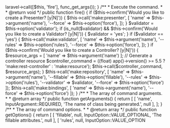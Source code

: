<?php
namespace Prettus\Repository\Generators\Commands;

use Illuminate\Console\Command;
use Illuminate\Support\Collection;
use Symfony\Component\Console\Input\InputArgument;
use Symfony\Component\Console\Input\InputOption;

class EntityCommand extends Command
{

    /**
     * The name of command.
     *
     * @var string
     */
    protected $name = 'make:entity';

    /**
     * The description of command.
     *
     * @var string
     */
    protected $description = 'Create a new entity.';

    /**
     * @var Collection
     */
    protected $generators = null;

    /**
     * Execute the command.
     *
     * @see fire()
     * @return void
     */
    public function handle(){
        $this->laravel->call([$this, 'fire'], func_get_args());
    }

    /**
     * Execute the command.
     *
     * @return void
     */
    public function fire()
    {

        if ($this->confirm('Would you like to create a Presenter? [y|N]')) {
            $this->call('make:presenter', [
                'name'    => $this->argument('name'),
                '--force' => $this->option('force'),
            ]);
        }

        $validator = $this->option('validator');
        if (is_null($validator) && $this->confirm('Would you like to create a Validator? [y|N]')) {
            $validator = 'yes';
        }

        if ($validator == 'yes') {
            $this->call('make:validator', [
                'name'    => $this->argument('name'),
                '--rules' => $this->option('rules'),
                '--force' => $this->option('force'),
            ]);
        }

        if ($this->confirm('Would you like to create a Controller? [y|N]')) {

            $resource_args = [
                'name'    => $this->argument('name')
            ];

            // Generate a controller resource
            $controller_command = ((float) app()->version() >= 5.5  ? 'make:rest-controller' : 'make:resource');
            $this->call($controller_command, $resource_args);
        }

        $this->call('make:repository', [
            'name'        => $this->argument('name'),
            '--fillable'  => $this->option('fillable'),
            '--rules'     => $this->option('rules'),
            '--validator' => $validator,
            '--force'     => $this->option('force')
        ]);

        $this->call('make:bindings', [
            'name'    => $this->argument('name'),
            '--force' => $this->option('force')
        ]);
    }


    /**
     * The array of command arguments.
     *
     * @return array
     */
    public function getArguments()
    {
        return [
            [
                'name',
                InputArgument::REQUIRED,
                'The name of class being generated.',
                null
            ],
        ];
    }


    /**
     * The array of command options.
     *
     * @return array
     */
    public function getOptions()
    {
        return [
            [
                'fillable',
                null,
                InputOption::VALUE_OPTIONAL,
                'The fillable attributes.',
                null
            ],
            [
                'rules',
                null,
                InputOption::VALUE_OPTION